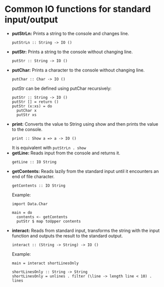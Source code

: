 # Common IO functions for standard input/output

* **putStrLn:** Prints a string to the console and changes line.
  ```
  putStrLn :: String -> IO ()
  ```
* **putStr:** Prints a string to the console without changing line.
  ```
  putStr :: String -> IO ()
  ```
* **putChar:** Prints a character to the console without changing line.
  ```
  putChar :: Char -> IO ()
  ```
  putStr can be defined using putChar recursively:
  ```
  putStr :: String -> IO ()
  putStr [] = return ()
  putStr (x:xs) = do
    putChar x
    putStr xs
  ```
* **print:** Converts the value to String using show and then prints the value to the console.
  ```
  print :: Show a => a -> IO ()
  ```
  It is equivalent with ```putStrLn . show```
* **getLine:** Reads input from the console and returns it.
  ```
  getLine :: IO String
  ```
* **getContents:** Reads lazily from the standard input until it encounters an end of file character.
  ```
  getContents :: IO String
  ```
  Example:
  ```
  import Data.Char

  main = do
    contents <- getContents
    putStr $ map toUpper contents
  ```
* **interact:** Reads from standard input, transforms the string with the input function and outputs the result to the standard output.
  ```
  interact :: (String -> String) -> IO ()
  ```
  Example:
  ```
  main = interact shortLinesOnly

  shortLinesOnly :: String -> String
  shortLinesOnly = unlines . filter (\line -> length line < 10) . lines
  ```
